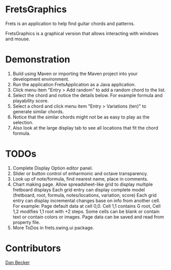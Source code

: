 FretsGraphics
==========

Frets is an application to help find guitar chords and patterns.

FretsGraphics is a graphical version that allows interacting with windows and mouse.

Demonstration
==========

1. Build using Maven or importing the Maven project into your development environment.
2. Run the application FretsApplication as a Java application.
3. Click menu item "Entry > Add random" to add a random chord to the list. 
4. Select the chord and notice the details below. For example formula and playability score.
5. Select a chord and click menu item "Entry > Variations (ten)" to generate similar chords.
6. Notice that the similar chords might not be as easy to play as the selection.
7. Also look at the large display tab to see all locations that fit the chord formula.


TODOs
==========
1. Complete Display Option editor panel.
2. Slider or button control of enharmonic and octave transparency.
3. Look up of note/formula, find nearest name, place in comments.
4. Chart making page. 
   Allow spreadsheet-like grid to display multiple fretboard displays
   Each grid entry can display complete model (fretboard, root, formula, notes/locations, variation, score)
   Each grid entry can display incremental changes base on info from another cell. For example:
   Page default data at cell 0,0. Cell 1,1 contains G root, Cell 1,2 modifies $1,$1 root with +2 steps.
   Some cells can be blank or contain text or contain colors or images.
   Page data can be saved and read from property file.
5. More ToDos in frets.swing.ui package.

Contributors	
==========
   <a href="mailto:dan@danbecker.info">Dan Becker</a>	